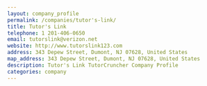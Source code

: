 ```yaml
---
layout: company_profile
permalink: /companies/tutor's-link/
title: Tutor's Link
telephone: 1 201-406-0650
email: tutorslink@verizon.net
website: http://www.tutorslink123.com
address: 343 Depew Street, Dumont, NJ 07628, United States
map_address: 343 Depew Street, Dumont, NJ 07628, United States
description: Tutor's Link TutorCruncher Company Profile
categories: company
---
```


